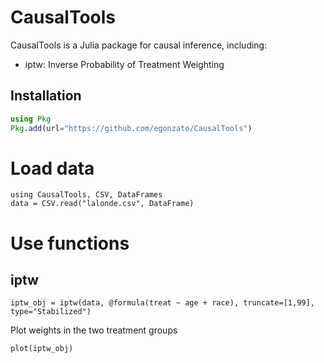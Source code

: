 
# CausalTools

CausalTools is a Julia package for causal inference, including:

* iptw: Inverse Probability of Treatment Weighting

## Installation

```julia
using Pkg
Pkg.add(url="https://github.com/egonzato/CausalTools")
```

# Load data

```
using CausalTools, CSV, DataFrames
data = CSV.read("lalonde.csv", DataFrame)
```

# Use functions

## iptw

```
iptw_obj = iptw(data, @formula(treat ~ age + race), truncate=[1,99], type="Stabilized")
```

Plot weights in the two treatment groups

```
plot(iptw_obj)
```
